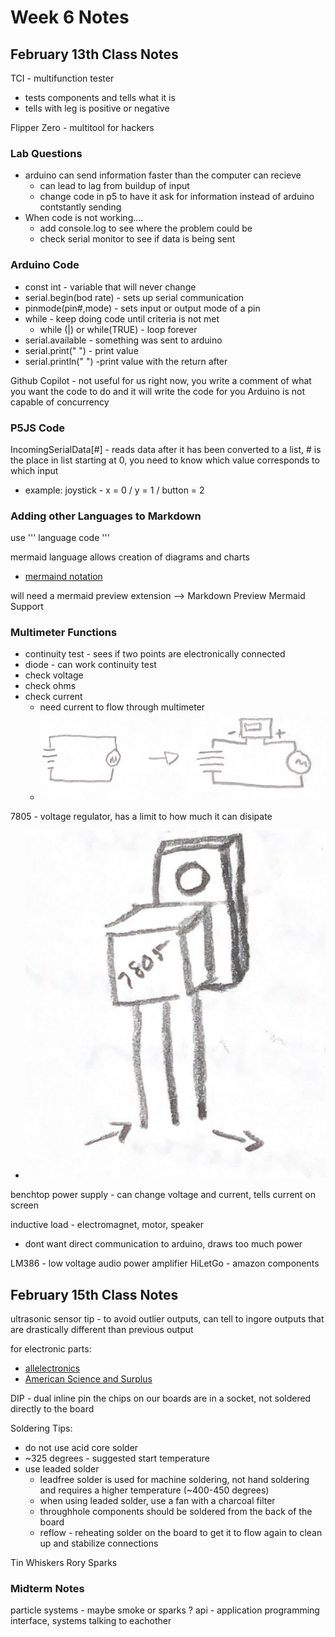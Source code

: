 # Week 6 Notes

## February 13th Class Notes

TCI - multifunction tester

* tests components and tells what it is
* tells with leg is positive or negative

Flipper Zero - multitool for hackers

### Lab Questions

* arduino can send information faster than the computer can recieve
  * can lead to lag from buildup of input
  * change code in p5 to have it ask for information instead of arduino contstantly sending
* When code is not working....
  * add console.log to see where the problem could be
  * check serial monitor to see if data is being sent

### Arduino Code

* const int - variable that will never change
* serial.begin(bod rate) - sets up serial communication
* pinmode(pin#,mode) - sets input or output mode of a pin
* while - keep doing code until criteria is not met
  * while (|) or while(TRUE) - loop forever
* serial.available - something was sent to arduino
* serial.print(" ") - print value
* serial.println(" ") -print value with the return after

Github Copilot - not useful for us right now, you write a comment of what you want the code to do and it will write the code for you
Arduino is not capable of concurrency

### P5JS Code

IncomingSerialData[#] - reads data after it has been converted to a list, # is the place in list starting at 0, you need to know which value corresponds to which input

* example: joystick - x = 0 / y = 1 / button = 2

### Adding other Languages to Markdown

use
    ''' language
        code
        '''

mermaid language allows creation of diagrams and charts

* [mermaind notation](https://mermaid.js.org/)

will need a mermaid preview extension --> Markdown Preview Mermaid Support

### Multimeter Functions

* continuity test - sees if two points are electronically connected
* diode - can work continuity test
* check voltage
* check ohms
* check current
  * need current to flow through multimeter
  * ![meter current check](images/multimetercurrent.png)

7805 - voltage regulator, has a limit to how much it can disipate

* ![voltage regulator](images/7805.png)

benchtop power supply - can change voltage and current, tells current on screen

inductive load - electromagnet, motor, speaker

* dont want direct communication to arduino, draws too much power

LM386 - low voltage audio power amplifier
HiLetGo - amazon components

## February 15th Class Notes

ultrasonic sensor tip - to avoid outlier outputs, can tell to ingore outputs that are drastically different than previous output

for electronic parts:

* [allelectronics](https://www.allelectronics.com/)
* [American Science and Surplus](https://www.sciplus.com/)

DIP - dual inline pin
the chips on our boards are in a socket, not soldered directly to the board

Soldering Tips:

* do not use acid core solder
* ~325 degrees - suggested start temperature
* use leaded solder
  * leadfree solder is used for machine soldering, not hand soldering and requires a higher temperature (~400-450 degrees)
  * when using leaded solder, use a fan with a charcoal filter
  * throughhole components should be soldered from the back of the board
  * reflow - reheating solder on the board to get it to flow again to clean up and stabilize connections

Tin Whiskers
Rory Sparks

### Midterm Notes

particle systems - maybe smoke or sparks ?
api - application programming interface, systems talking to eachother
